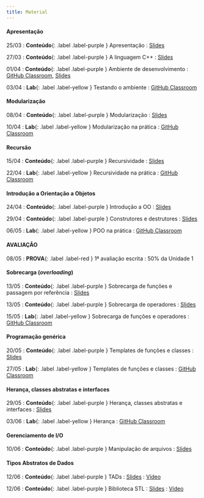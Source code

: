 ```yaml
---
title: Material
---
```


#### Apresentação

25/03
: **Conteúdo**{: .label .label-purple } Apresentação
  : [Slides](https://docs.google.com/presentation/d/15KGFciPQIUf8zmuh-PlVWQGPyZSa5s25dEWf_Q0rlis/edit?usp=sharing)

27/03
: **Conteúdo**{: .label .label-purple } A linguagem C++
  : [Slides](https://docs.google.com/presentation/d/1wsUXNgEvqIECsu3gkETOXXxC70FE8JdApxKvN7pwN7w/edit?usp=sharing)

01/04
: **Conteúdo**{: .label .label-purple } Ambiente de desenvolvimento
  : [GitHub Classroom](https://classroom.github.com/a/XXP2_OiN), [Slides](https://docs.google.com/presentation/d/1hZyD01rh3-4x38rT4VYS_LGsBj00Qk4viGSLplPWBDM/edit?usp=sharing)

03/04
: **Lab**{: .label .label-yellow } Testando o ambiente
  : [GitHub Classroom](https://classroom.github.com/a/pCmX-hNl)


#### Modularização

08/04
: **Conteúdo**{: .label .label-purple } Modularização
  : [Slides](https://docs.google.com/presentation/d/1PpytQhnOpLg9RgF_VOczadh3Nv-aNbgphAUQsRvXQh4/edit?usp=sharing)

10/04
: **Lab**{: .label .label-yellow } Modularização na prática
  : [GitHub Classroom](https://classroom.github.com/a/l2e_srb2)

#### Recursão

15/04
: **Conteúdo**{: .label .label-purple } Recursividade
  : [Slides](https://docs.google.com/presentation/d/1kASN3lm4jTXG1SgEGN3106ePkTRK8r5PNAHqdJxKvOc/edit?usp=sharing)

22/04
: **Lab**{: .label .label-yellow } Recursividade na prática
  : [GitHub Classroom](https://classroom.github.com/a/vu5voIG0)



#### Introdução a Orientação a Objetos

24/04
: **Conteúdo**{: .label .label-purple } Introdução a OO
  : [Slides](https://docs.google.com/presentation/d/1ILdlam4enAcY11w-kxBdH61RlbrSeOdHDgGQD3Ep6MU/edit?usp=sharing)

29/04
: **Conteúdo**{: .label .label-purple } Construtores e destrutores
  : [Slides](https://docs.google.com/presentation/d/1lWNbmj7_Q8KpcFC5HHBLCx_AJJ46bEKSawwQsggimz0/edit?usp=sharing)

06/05
: **Lab**{: .label .label-yellow } POO na prática
  : [GitHub Classroom](https://classroom.github.com/a/dc9tBC7_)

#### AVALIAÇÃO

08/05
: **PROVA**{: .label .label-red } 1ª avaliação escrita
  : 50% da Unidade 1 



#### Sobrecarga (_overloading_)

13/05
: **Conteúdo**{: .label .label-purple } Sobrecarga de funções e passagem por referência
  : [Slides](https://docs.google.com/presentation/d/1XLk4YUiHR-tvuoPucY8lp90rgkfg-LJ8d1n45c5ye-0/edit?usp=sharing)

13/05
: **Conteúdo**{: .label .label-purple } Sobrecarga de operadores
  : [Slides](https://docs.google.com/presentation/d/1KQCkVJzztNhtP-FxodlAfxPpiytzy4vIA5PEdfsdiaw/edit?usp=sharing)

15/05
: **Lab**{: .label .label-yellow } Sobrecarga de funções e operadores
  : [GitHub Classroom](https://classroom.github.com/a/K2pKH6YN)




#### Programação genérica

20/05
: **Conteúdo**{: .label .label-purple } Templates de funções e classes
  : [Slides](https://docs.google.com/presentation/d/13tZi66WmY2bOXqSl3HVFhjRKwBkY0xRVdPj0G09eRmA/edit?usp=sharing)

27/05
: **Lab**{: .label .label-yellow } Templates de funções e classes
  : [GitHub Classroom](https://classroom.github.com/a/yY_X5NoI)



#### Herança, classes abstratas e interfaces

29/05
: **Conteúdo**{: .label .label-purple } Herança, classes abstratas e interfaces
  : [Slides](https://docs.google.com/presentation/d/1QKjOLrV1gpRclHNmPxllNHaRSlDZQxDlKghxACZuiM0/edit?usp=sharing)

03/06
: **Lab**{: .label .label-yellow } Herança
  : [GitHub Classroom](https://classroom.github.com/a/5E5a1wqQ)



#### Gerenciamento de I/O

10/06
: **Conteúdo**{: .label .label-purple } Manipulação de arquivos
  : [Slides](https://docs.google.com/presentation/d/1TFCwIdRswKJXx-pp9tEOwlDnrzq6GsF9C3Mxc-I52PY/edit?usp=sharing)



#### Tipos Abstratos de Dados

12/06
: **Conteúdo**{: .label .label-purple } TADs
  : [Slides](https://docs.google.com/presentation/d/18PPzTl56_qKaFA02bqg19dMSNAbV9Lp2ks4BEbCUWR4/edit?usp=sharing)
  : [Vídeo](https://youtu.be/euJGI3bZnvU)

12/06
: **Conteúdo**{: .label .label-purple } Biblioteca STL
  : [Slides](https://docs.google.com/presentation/d/160ODfaiHwlzIhwx9l2By-pc_rdd7f3rCnkXYqFg1eAQ/edit?usp=sharing)
  : [Vídeo](https://youtu.be/YyooPPv_9TY)

<!-- 

#### AVALIAÇÃO

19/12
: **PROJETO**{: .label .label-red } Projeto Unidade 2
  : [GitHub Classroom](#)
  : 50% da Unidade 2

19/12
: **PROJETO**{: .label .label-red } Projeto final
  : [GitHub Classroom](https://classroom.github.com/a/TIlrQHKG)
  : 100% da Unidade 3



#### REPOSIÇÃO

30/01
: **REPOSIÇÃO**{: .label .label-red } Projeto Reposição
  : [GitHub Classroom](https://classroom.github.com/a/KQolk4SM) -->




